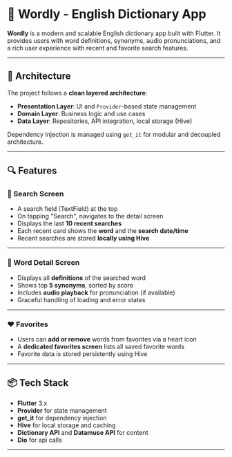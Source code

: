 # 📘 Wordly - English Dictionary App

**Wordly** is a modern and scalable English dictionary app built with Flutter. It provides users with word definitions, synonyms, audio pronunciations, and a rich user experience with recent and favorite search features.

---

## 🧱 Architecture

The project follows a **clean layered architecture**:

- **Presentation Layer**: UI and `Provider`-based state management
- **Domain Layer**: Business logic and use cases
- **Data Layer**: Repositories, API integration, local storage (Hive)

Dependency Injection is managed using `get_it` for modular and decoupled architecture.

---

## 🔍 Features

### 🔎 Search Screen

- A search field (TextField) at the top
- On tapping "Search", navigates to the detail screen
- Displays the last **10 recent searches**
- Each recent card shows the **word** and the **search date/time**
- Recent searches are stored **locally using Hive**

---

### 📖 Word Detail Screen

- Displays all **definitions** of the searched word
- Shows top **5 synonyms**, sorted by score
- Includes **audio playback** for pronunciation (if available)
- Graceful handling of loading and error states

---

### ❤️ Favorites

- Users can **add or remove** words from favorites via a heart icon
- A **dedicated favorites screen** lists all saved favorite words
- Favorite data is stored persistently using Hive

---

## 📦 Tech Stack

- **Flutter** 3.x
- **Provider** for state management
- **get_it** for dependency injection
- **Hive** for local storage and caching
- **Dictionary API** and **Datamuse API** for content
- **Dio** for api calls

---

